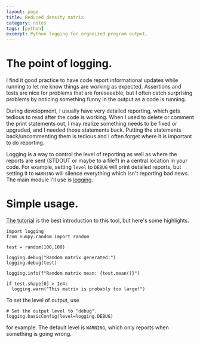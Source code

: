 ```yaml
--- 
layout: page
title: Reduced density matrix
category: notes
tags: [python]
excerpt: Python logging for organized program output.
---
```


# The point of logging.

I find it good practice to have code report informational updates while running to let me know things are working as expected. 
Assertions and tests are nice for problems that are foreseeable, but I often catch surprising problems by noticing something funny in the output as a code is running.

During development, I usually have very detailed reporting, which gets tedious to read after the code is working.
When I used to delete or comment the print statements out, I may realize something needs to be fixed or upgraded, and I needed those statements back. 
Putting the statements back/uncommenting them is tedious and I often forget where it is important to do reporting.

Logging is a way to control the level of reporting as well as where the reports are sent (STDOUT or maybe to a file?) in a central location in your code.
For example, setting `level` to `DEBUG` will print detailed reports, but setting it to `WARNING` will silence everything which isn't reporting bad news.
The main module I'll use is [logging](https://docs.python.org/3.7/library/logging.html).

# Simple usage.

[The tutorial](https://docs.python.org/3.7/howto/logging.html#logging-basic-tutorial) is the best introduction to this tool, but here's some highlights.

```
import logging
from numpy.random import random 

test = random(100,100)

logging.debug("Random matrix generated:")
logging.debug(test)

logging.info(f"Random matrix mean: {test.mean()}")

if test.shape[0] > 1e4:
  logging.warn("This matrix is probably too large!")
```

To set the level of output, use 
```
# Set the output level to "debug".
logging.basicConfig(level=logging.DEBUG)
```
for example. 
The default level is `WARNING`, which only reports when something is going wrong.
